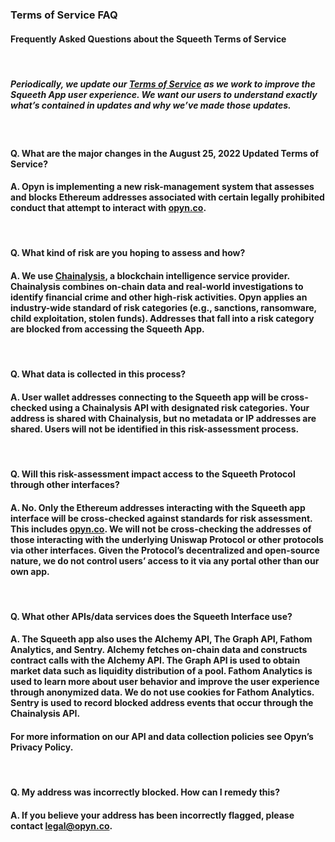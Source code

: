 ### Terms of Service FAQ

#### Frequently Asked Questions about the Squeeth Terms of Service

&nbsp;

##### Periodically, we update our [Terms of Service](https://opyn.co/terms-of-service) as we work to improve the Squeeth App user experience. We want our users to understand exactly what’s contained in updates and why we’ve made those updates.

&nbsp;


#### Q. What are the major changes in the August 25, 2022 Updated Terms of Service?

#### A. Opyn is implementing a new risk-management system that assesses and blocks Ethereum addresses associated with certain legally prohibited conduct  that attempt to interact with [opyn.co](https://opyn.co/).

&nbsp;

#### Q. What kind of risk are you hoping to assess and how?

#### A. We use [Chainalysis](https://demo.chainalysis.com/request-a-demo/?utm_source=google&utm_medium=cpc&utm_campaign={campaign}&utm_term=chainalysis&utm_content=558401973804&gclid=CjwKCAjwrNmWBhA4EiwAHbjEQCpNwFS8fzEmA-hBxxpdLQaX1jgTU4ZsiPPLZ8MZSeTWA_wLHg_LthoCLIgQAvD_BwE), a blockchain intelligence service provider. Chainalysis combines on-chain data and real-world investigations to identify financial crime and other high-risk activities. Opyn applies an industry-wide standard of risk categories (e.g., sanctions, ransomware, child exploitation, stolen funds). Addresses that fall into a risk category are blocked from accessing the Squeeth App. 

&nbsp;

#### Q. What data is collected in this process?

#### A. User wallet addresses connecting to the Squeeth app will be cross-checked using a Chainalysis API with designated risk categories. Your address is shared with Chainalysis, but no metadata or IP addresses are shared. Users will not be identified in this risk-assessment process.

&nbsp;

#### Q. Will this risk-assessment impact access to the Squeeth Protocol through other interfaces?

#### A. No. Only the Ethereum addresses interacting with the Squeeth app interface will be cross-checked against standards for risk assessment. This includes [opyn.co](https://opyn.co/). We will not be cross-checking the addresses of those interacting with the underlying Uniswap Protocol or other protocols via other interfaces. Given the Protocol’s decentralized and open-source nature, we do not control users’ access to it via any portal other than our own app.

&nbsp;

#### Q. What other APIs/data services does the Squeeth Interface use?

#### A. The Squeeth app also uses the Alchemy API, The Graph API, Fathom Analytics, and Sentry. Alchemy fetches on-chain data and constructs contract calls with the Alchemy API. The Graph API is used to obtain market data such as liquidity distribution of a pool. Fathom Analytics is used to learn more about user behavior and improve the user experience through anonymized data. We do not use cookies for Fathom Analytics. Sentry is used to record blocked address events that occur through the Chainalysis API. 

#### For more information on our API and data collection policies see Opyn’s Privacy Policy. 

&nbsp;

#### Q. My address was incorrectly blocked. How can I remedy this? 

#### A. If you believe your address has been incorrectly flagged, please contact legal@opyn.co.
